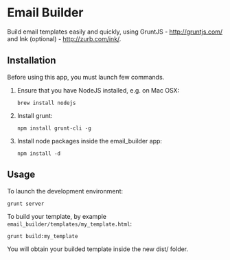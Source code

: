 Email Builder
=============

Build email templates easily and quickly, using GruntJS - http://gruntjs.com/ and Ink (optional) - http://zurb.com/ink/.

Installation
------------

Before using this app, you must launch few commands.

1.  Ensure that you have NodeJS installed, e.g. on Mac OSX:
    ```
    brew install nodejs
    ```

2.  Install grunt:
    ```
    npm install grunt-cli -g
    ```

3.  Install node packages inside the email_builder app:
    ```
    npm install -d
    ```

Usage
-----

To launch the development environment:
```
grunt server
```

To build your template, by example `email_builder/templates/my_template.html`:
```
grunt build:my_template
```
You will obtain your builded template inside the new dist/ folder.

